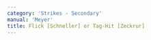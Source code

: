 ```yaml
---
category: 'Strikes - Secondary'
manual: 'Meyer'
title: Flick [Schneller] or Tag-Hit [Zeckrur]
---
```


<link rel="import" href="/bower_components/polymer/polymer.html">
<link rel="import" href="shared-styles.html">

<dom-module id="{{ page.url | split:'/' | last | remove: '.html' }}-element">
  <template>
    <style include="shared-styles">
      :host {
        display: block;

        padding: 10px;
      }
    </style>

    <div class="card">
      <h1>{{ page.title }}</h1>
      <blockquote><p>The flick or Tag-Hit is not actually delivered as a cut, but is rather flicked; it is executed in the middle of combat when one has occasion, namely when you make your weapon snap at your opponent from above or from either side or from below with the flat or foible of the blade, or flick it in an arc over or under his blade.</p></blockquote>

    </div>
  </template>

  <script>
    Polymer({
      is: '{{ page.url | split:'/' | last | remove: '.html' }}-element',
    });
  </script>
</dom-module>